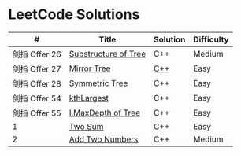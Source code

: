 # LeetCode Solutions
\#  | Title | Solution | Difficulty
----- | ---- | ----| ----|
剑指 Offer 26 | [Substructure of Tree](https://leetcode-cn.com/problems/shu-de-zi-jie-gou-lcof/) | C++ | Medium
剑指 Offer 27 | [Mirror Tree](https://leetcode-cn.com/problems/er-cha-shu-de-jing-xiang-lcof/) | [C++](./algorithm/mirror-tree/sol.cpp) | Easy
剑指 Offer 28 | [Symmetric Tree](https://leetcode-cn.com/problems/dui-cheng-de-er-cha-shu-lcof/) | [C++](./algorithm/symmetric-tree/sol.cpp) | Easy
剑指 Offer 54 | [kthLargest](https://leetcode-cn.com/problems/er-cha-sou-suo-shu-de-di-kda-jie-dian-lcof/) | C++| Easy
剑指 Offer 55 | [I.MaxDepth of Tree](https://leetcode-cn.com/problems/er-cha-shu-de-shen-du-lcof/) | C++ | Easy
1 | [Two Sum](https://leetcode-cn.com/problems/two-sum/) | C++ | Easy
2 | [Add Two Numbers](https://leetcode-cn.com/problems/add-two-numbers/) | C++ | Medium



